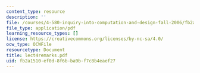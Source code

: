 ```yaml
---
content_type: resource
description: ''
file: /courses/4-580-inquiry-into-computation-and-design-fall-2006/fb2a1510ef0d8f6bba9bf7c8b4eaef27_lect4remarks.pdf
file_type: application/pdf
learning_resource_types: []
license: https://creativecommons.org/licenses/by-nc-sa/4.0/
ocw_type: OCWFile
resourcetype: Document
title: lect4remarks.pdf
uid: fb2a1510-ef0d-8f6b-ba9b-f7c8b4eaef27
---
```

